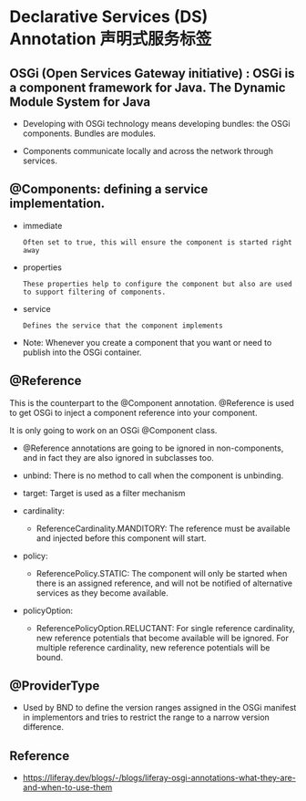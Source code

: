# Declarative Services (DS) Annotation 声明式服务标签

## OSGi (Open Services Gateway initiative) : OSGi is a component framework for Java. The Dynamic Module System for Java

  - Developing with OSGi technology means developing bundles: the OSGi components. Bundles are modules.
  
  - Components communicate locally and across the network through services.


## @Components: defining a service implementation. 

- immediate
  
      Often set to true, this will ensure the component is started right away
    
- properties

      These properties help to configure the component but also are used to support filtering of components.
    
- service

      Defines the service that the component implements

- Note: Whenever you create a component that you want or need to publish into the OSGi container. 

## @Reference

This is the counterpart to the @Component annotation.  @Reference is used to get OSGi to inject a component reference into your component.

It is only going to work on an OSGi @Component class.

- @Reference annotations are going to be ignored in non-components, and in fact they are also ignored in subclasses too.
  
- unbind: There is no method to call when the component is unbinding.
  
- target: Target is used as a filter mechanism
  
- cardinality: 
    - ReferenceCardinality.MANDITORY: The reference must be available and injected before this component will start.
- policy:
    -  ReferencePolicy.STATIC: The component will only be started when there is an assigned reference, and will not be notified of alternative services as they become available.
- policyOption:
    - ReferencePolicyOption.RELUCTANT: For single reference cardinality, new reference potentials that become available will be ignored.  For multiple reference cardinality, new reference potentials will be bound.
    
## @ProviderType

- Used by BND to define the version ranges assigned in the OSGi manifest in implementors and tries to restrict the range to a narrow version difference.

## Reference

- https://liferay.dev/blogs/-/blogs/liferay-osgi-annotations-what-they-are-and-when-to-use-them

